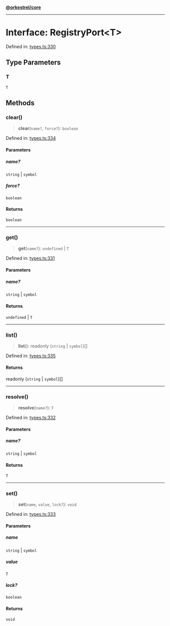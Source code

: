 [**@orkestrel/core**](../index.md)

***

# Interface: RegistryPort\<T\>

Defined in: [types.ts:330](https://github.com/orkestrel/core/blob/36bb4ac962a6eb83d3b3b7e1d15ed7b2fd751427/src/types.ts#L330)

## Type Parameters

### T

`T`

## Methods

### clear()

> **clear**(`name?`, `force?`): `boolean`

Defined in: [types.ts:334](https://github.com/orkestrel/core/blob/36bb4ac962a6eb83d3b3b7e1d15ed7b2fd751427/src/types.ts#L334)

#### Parameters

##### name?

`string` | `symbol`

##### force?

`boolean`

#### Returns

`boolean`

***

### get()

> **get**(`name?`): `undefined` \| `T`

Defined in: [types.ts:331](https://github.com/orkestrel/core/blob/36bb4ac962a6eb83d3b3b7e1d15ed7b2fd751427/src/types.ts#L331)

#### Parameters

##### name?

`string` | `symbol`

#### Returns

`undefined` \| `T`

***

### list()

> **list**(): readonly (`string` \| `symbol`)[]

Defined in: [types.ts:335](https://github.com/orkestrel/core/blob/36bb4ac962a6eb83d3b3b7e1d15ed7b2fd751427/src/types.ts#L335)

#### Returns

readonly (`string` \| `symbol`)[]

***

### resolve()

> **resolve**(`name?`): `T`

Defined in: [types.ts:332](https://github.com/orkestrel/core/blob/36bb4ac962a6eb83d3b3b7e1d15ed7b2fd751427/src/types.ts#L332)

#### Parameters

##### name?

`string` | `symbol`

#### Returns

`T`

***

### set()

> **set**(`name`, `value`, `lock?`): `void`

Defined in: [types.ts:333](https://github.com/orkestrel/core/blob/36bb4ac962a6eb83d3b3b7e1d15ed7b2fd751427/src/types.ts#L333)

#### Parameters

##### name

`string` | `symbol`

##### value

`T`

##### lock?

`boolean`

#### Returns

`void`

